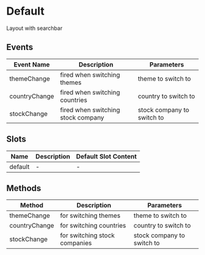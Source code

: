 # Default

Layout with searchbar

## Events

<!-- @vuese:Default:events:start -->
|Event Name|Description|Parameters|
|---|---|---|
|themeChange|fired when switching themes|theme to switch to|
|countryChange|fired when switching countries|country to switch to|
|stockChange|fired when switching stock company|stock company to switch to|

<!-- @vuese:Default:events:end -->


## Slots

<!-- @vuese:Default:slots:start -->
|Name|Description|Default Slot Content|
|---|---|---|
|default|-|-|

<!-- @vuese:Default:slots:end -->


## Methods

<!-- @vuese:Default:methods:start -->
|Method|Description|Parameters|
|---|---|---|
|themeChange|for switching themes|theme to switch to|
|countryChange|for switching countries|country to switch to|
|stockChange|for switching stock companies|stock company to switch to|

<!-- @vuese:Default:methods:end -->



